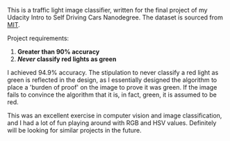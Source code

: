 This is a traffic light image classifier, written for the final project of my Udacity Intro to Self Driving Cars Nanodegree. The dataset is sourced from [MIT](https://selfdrivingcars.mit.edu/).

Project requirements:
1. **Greater than 90% accuracy**
2. ***Never* classify red lights as green**

I achieved 94.9% accuracy. The stipulation to never classify a red light as green is reflected in the design, as I essentially designed the algorithm to place a 'burden of proof' on the image to prove it was green. If the image fails to convince the algorithm that it is, in fact, green, it is assumed to be red.

This was an excellent exercise in computer vision and image classification, and I had a lot of fun playing around with RGB and HSV values. Definitely will be looking for similar projects in the future.
